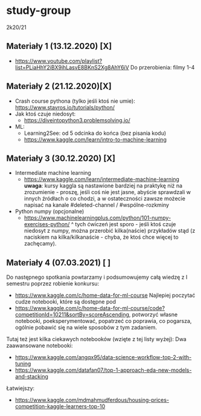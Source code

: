 # study-group
2k20/21


## Materiały 1 (13.12.2020) [X]
- https://www.youtube.com/playlist?list=PLiaHhY2iBX9ihLasvE8BKnS2Xg8AhY6iV
Do przerobienia: filmy 1-4


## Materiały 2 (21.12.2020)[X]
* Crash course pythona (tylko jeśli ktoś nie umie):
https://www.stavros.io/tutorials/python/
* Jak ktoś czuje niedosyt:
  - https://diveintopython3.problemsolving.io/
* ML:
  - Learning2See: od 5 odcinka do końca (bez pisania kodu)
  - https://www.kaggle.com/learn/intro-to-machine-learning


## Materiały 3 (30.12.2020) [X]
* Intermediate machine learning
  - https://www.kaggle.com/learn/intermediate-machine-learning
**uwaga**: kursy kaggla są nastawione bardziej na praktykę niż na zrozumienie - proszę, jeśli coś nie jest jasne, abyście sprawdzali w innych źródłach o co chodzi, a w ostateczności zawsze możecie napisać na kanale #deleted-channel / #wspólne-rozkminy 
* Python numpy (opcjonalne)
  - https://www.machinelearningplus.com/python/101-numpy-exercises-python/
^ tych ćwiczeń jest sporo - jeśli ktoś czuje niedosyt z numpy, można przerobić kilka(naście)  przykładów stąd (z naciskiem na kilka/kilkanaście - chyba, że ktoś chce więcej to zachęcamy).


## Materiały 4 (07.03.2021) [ ]
Do następnego spotkania powtarzamy i podsumowujemy całą wiedzę z I semestru poprzez robienie konkursu:
- https://www.kaggle.com/c/home-data-for-ml-course
Najlepiej poczytać cudze notebooki, które są dostępne pod 
- https://www.kaggle.com/c/home-data-for-ml-course/code?competitionId=10211&sortBy=scoreAscending,
potworzyć własne notebooki, poeksperymentować, popatrzeć co poprawia, co pogarsza, ogólnie pobawić się na wiele sposobów z tym zadaniem.

Tutaj też jest kilka ciekawych notebooków (wzięte z tej listy wyżej):
Dwa zaawansowane notebooki:
- https://www.kaggle.com/angqx95/data-science-workflow-top-2-with-tuning
- https://www.kaggle.com/datafan07/top-1-approach-eda-new-models-and-stacking

Łatwiejszy:
- https://www.kaggle.com/mdmahmudferdous/housing-prices-competition-kaggle-learners-top-10
